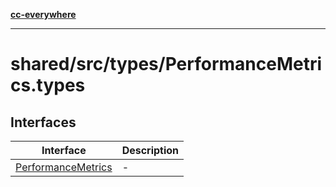 [**cc-everywhere**](../../../../index.md)

***

# shared/src/types/PerformanceMetrics.types

## Interfaces

| Interface | Description |
| ------ | ------ |
| [PerformanceMetrics](interfaces/performance-metrics.md) | - |
